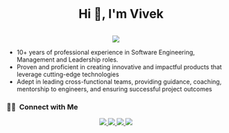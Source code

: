 <div id="user-content-toc">
  <ul align="center">
    <summary><h1 style="display: inline-block">Hi 👋, I'm Vivek</h1></summary>
  </ul>
</div>
<!--- snake -->
<div align="center">
  <img src="https://github.com/vivekdbit/vivekdbit/assets/44405152/34a00bd5-67ee-4fee-9cd5-b3c5ef00ef4a"/>
</div>
<div>
  <ul>
    <li>10+ years of professional experience in Software Engineering, Management and Leadership roles.</li>
    <li>Proven and proficient in creating innovative and impactful products that leverage cutting-edge
technologies</li>
    <li>Adept in leading cross-functional teams, providing guidance, coaching, mentorship to engineers, and
ensuring successful project outcomes</li>
  </ul>
</div>

### 🤝🏻 &nbsp;Connect with Me

<div align="center">
  <a href="https://www.linkedin.com/in/vivek-raskar">
    <img src="https://img.shields.io/badge/-vivek-raskar-0077B5?style=for-the-badge&logo=Linkedin&logoColor=white"/>
  </a>
  
  <a href="mailto:vivek.raskar2023@gmail.com">
    <img src="https://img.shields.io/badge/-vivek.raskar-D14836?style=flat&logo=Gmail&logoColor=white"/>
  </a>
  
  <a href="https://www.instagram.com/v2_v_i_v_e_k">
    <img src="https://img.shields.io/badge/-v2_vivek-E4405F?style=flat&logo=Instagram&logoColor=white"/>
  </a>
  
  <a href="https://www.facebook.com/vivek.raskar.7">
    <img src="https://img.shields.io/badge/-vivek.raskar.7-1877F2?style=flat&logo=Facebook&logoColor=white"/>
  </a>
</div>
